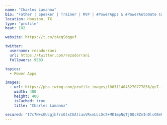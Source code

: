 ```yaml
---
name: "Charles Lamanna"
bio: "Father | Speaker | Trainer | MVP | #PowerApps & #PowerAutomate Community Super User | YouTuber Right-pointing triangle http://youtube.com/c/rezadorrani | Learn - Share - Clockwise rightwards and leftwards open circle arrows"
location: Houston, TX
type: "profile"
heat: 102

website: https://t.co/tAcqSdqguf

twitter:
  username: rezadorrani
  url: https://twitter.com/rezadorrani
  followers: 9583

topics:
  - Power Apps

images:
  - url: https://pbs.twimg.com/profile_images/1063114045270777856/qeT-jpWr_400x400.jpg
    width: 400
    height: 400
    isCached: true
    title: "Charles Lamanna"

secured: "I7c7N+xGUcgjbfrx0JxCGAtiauVRxnLLLDcS+ME1mpNqTjDQs8ZmIn0lsO8eGwpiCnnPPoFZX7uTiwBCts8nWx+Mio+U9kZetbAdpLHw5hwLXtf9zir0ILx1zvOkpOkUnFcdJ475ms0mgFprMusPnY+NtiURqi4eIpdl62H+ZeCXc8IeiTSe6NZ7xdvH4xsvB7Bju7/62Y2QiEJ4Lqriv1AkjZxo1fHXh9a0Vl1sDaObTniLpEc5ZgE8sJoV4Ee3wTHdR11NvvjMP1fIUFerymwFwStF+Z9iUzQB6QqeYe4MKWnMqRbnBPQ8Zs2yRxe4d0M6pu1f5aUqgUQUnJRbirxag3OpQ8J2NdoTXQOnGmFxTbnq8+28Ixg4lt+pX7YmVNW/hVQqDM1J7Zq7MY9pJL4zW4xJdvXnxRfitlS6OnI=;z71CcPyaRRwXIHp/rVtVFg=="
---
```


